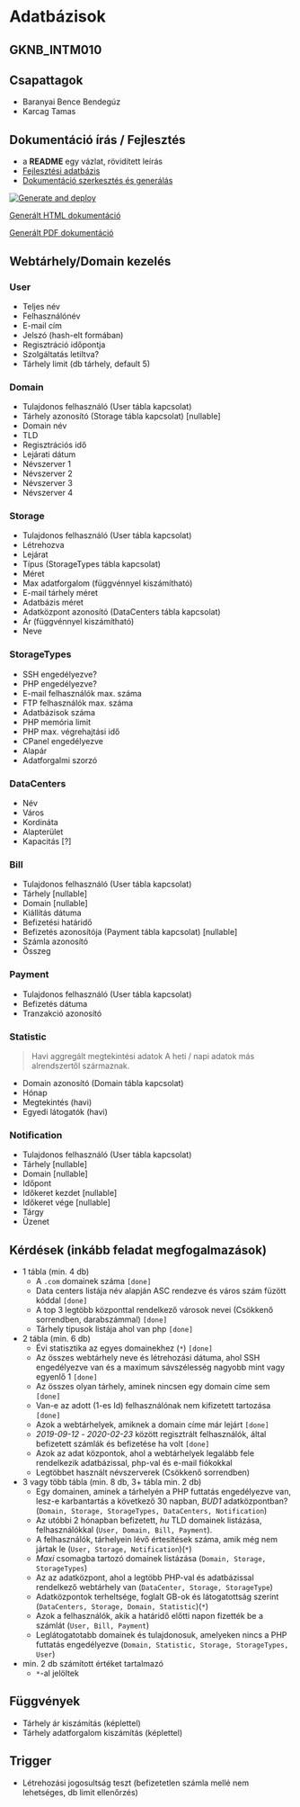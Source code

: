 # Adatbázisok

## GKNB_INTM010

## Csapattagok

- Baranyai Bence Bendegúz
- Karcag Tamas

## Dokumentáció írás / Fejlesztés

- a **README** egy vázlat, rövidített leírás
- [Fejlesztési adatbázis](README.devdb.md)
- [Dokumentáció szerkesztés és generálás](pdf/)

[![Generate and deploy](https://github.com/sze-plusplusplus/adatbazisok/actions/workflows/pages.yml/badge.svg)](https://github.com/sze-plusplusplus/adatbazisok/actions/workflows/pages.yml)

[Generált HTML dokumentáció](https://sze-plusplusplus.github.io/adatbazisok/)

[Generált PDF dokumentáció](https://sze-plusplusplus.github.io/adatbazisok/webtarhely_adatbazis_plusplusplus.pdf)

## Webtárhely/Domain kezelés

### User

- Teljes név
- Felhasználónév
- E-mail cím
- Jelszó (hash-elt formában)
- Regisztráció időpontja
- Szolgáltatás letiltva?
- Tárhely limit (db tárhely, default 5)

### Domain

- Tulajdonos felhasználó (User tábla kapcsolat)
- Tárhely azonosító (Storage tábla kapcsolat) [nullable]
- Domain név
- TLD
- Regisztrációs idő
- Lejárati dátum
- Névszerver 1
- Névszerver 2
- Névszerver 3
- Névszerver 4

### Storage

- Tulajdonos felhasználó (User tábla kapcsolat)
- Létrehozva
- Lejárat
- Típus (StorageTypes tábla kapcsolat)
- Méret
- Max adatforgalom (függvénnyel kiszámítható)
- E-mail tárhely méret
- Adatbázis méret
- Adatközpont azonosító (DataCenters tábla kapcsolat)
- Ár (függvénnyel kiszámítható)
- Neve

### StorageTypes

- SSH engedélyezve?
- PHP engedélyezve?
- E-mail felhasználók max. száma
- FTP felhasználók max. száma
- Adatbázisok száma
- PHP memória limit
- PHP max. végrehajtási idő
- CPanel engedélyezve
- Alapár
- Adatforgalmi szorzó

### DataCenters

- Név
- Város
- Kordináta
- Alapterület
- Kapacitás [?]

### Bill

- Tulajdonos felhasználó (User tábla kapcsolat)
- Tárhely [nullable]
- Domain [nullable]
- Kiállítás dátuma
- Befizetési határidő
- Befizetés azonosítója (Payment tábla kapcsolat) [nullable]
- Számla azonosító
- Összeg

### Payment

- Tulajdonos felhasználó (User tábla kapcsolat)
- Befizetés dátuma
- Tranzakció azonosító

### Statistic

> Havi aggregált megtekintési adatok
> A heti / napi adatok más alrendszertől származnak.

- Domain azonosító (Domain tábla kapcsolat)
- Hónap
- Megtekintés (havi)
- Egyedi látogatók (havi)

### Notification

- Tulajdonos felhasználó (User tábla kapcsolat)
- Tárhely [nullable]
- Domain [nullable]
- Időpont
- Időkeret kezdet [nullable]
- Időkeret vége [nullable]
- Tárgy
- Üzenet

## Kérdések (inkább feladat megfogalmazások)

- 1 tábla (min. 4 db)
  - A `.com` domainek száma `[done]`
  - Data centers listája név alapján ASC rendezve és város szám füzött kóddal `[done]`
  - A top 3 legtöbb központtal rendelkező városok nevei (Csökkenő sorrendben, darabszámmal) `[done]`
  - Tárhely típusok listája ahol van php `[done]`
- 2 tábla (min. 6 db)
  - Évi statisztika az egyes domainekhez (`*`) `[done]`
  - Az összes webtárhely neve és létrehozási dátuma, ahol SSH engedélyezve van és a maximum sávszélesség nagyobb mint vagy egyenlő 1 `[done]`
  - Az összes olyan tárhely, aminek nincsen egy domain címe sem `[done]`
  - Van-e az adott (1-es Id) felhasználónak nem kifizetett tartozása `[done]`
  - Azok a webtárhelyek, amiknek a domain címe már lejárt `[done]`
  - _2019-09-12_ - _2020-02-23_ között regisztrált felhasználók, által befizetett számlák és befizetése ha volt `[done]`
  - Azok az adat központok, ahol a webtárhelyek legalább fele rendelkezik adatbázissal, php-val és e-mail fiókokkal
  - Legtöbbet használt névszerverek (Csökkenő sorrendben)
- 3 vagy több tábla (min. 8 db, 3+ tábla min. 2 db)
  - Egy domainen, aminek a tárhelyén a PHP futtatás engedélyezve van, lesz-e karbantartás a következő 30 napban, _BUD1_ adatközpontban? (`Domain, Storage, StorageTypes, DataCenters, Notification`)
  - Az utóbbi 2 hónapban befizetett, _hu_ TLD domainek listázása, felhasználókkal (`User, Domain, Bill, Payment`).
  - A felhasználók, tárhelyein lévő értesítések száma, amik még nem jártak le (`User, Storage, Notification`)(`*`)
  - _Maxi_ csomagba tartozó domainek listázása (`Domain, Storage, StorageTypes`)
  - Az az adatközpont, ahol a legtöbb PHP-val és adatbázissal rendelkező webtárhely van (`DataCenter, Storage, StorageType`)
  - Adatközpontok terheltsége, foglalt GB-ok és látogatottság szerint (`DataCenters, Storage, Domain, Statistic`)(`*`)
  - Azok a felhasználók, akik a határidő előtti napon fizették be a számlát (`User, Bill, Payment`)
  - Leglátogatotabb domainek és tulajdonosuk, amelyeken nincs a PHP futtatás engedélyezve (`Domain, Statistic, Storage, StorageTypes, User`)
- min. 2 db számított értéket tartalmazó
  - `*`-al jelöltek

## Függvények

- Tárhely ár kiszámítás (képlettel)
- Tárhely adatforgalom kiszámítás (képlettel)

## Trigger

- Létrehozási jogosultság teszt (befizetetlen számla mellé nem lehetséges, db limit ellenőrzés)
